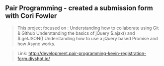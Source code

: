 ## Pair Programming - created a submission form with Cori Fowler

> This project focused on :
Understanding how to collaborate using Git & Github
Understanding the basics of jQuery $.ajax() and $.getJSON()
Understanding how to use a jQuery based Promise and how Async works.

> Link: http://development.pair-programming-kevin-registration-form.divshot.io/
